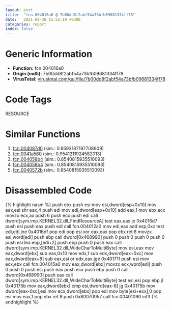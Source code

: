 ```yaml
---
layout: post
title:  "fcn.004016a0 @ 7b00dd8f2abf54a73bfb09681334ff78"
date:   2021-08-30 15:52:19 +0300
categories: report
index: false
---
```


# Generic Information
- **Function:** fcn.004016a0
- **Origin (md5):** 7b00dd8f2abf54a73bfb09681334ff78
- **VirusTotal:** [virustotal.com/gui/file/7b00dd8f2abf54a73bfb09681334ff78][virustotal_ref]

# Code Tags
<span class="tag" id="RESOURCE">RESOURCE</span>


# Similar Functions

1. [fcn.004087d0][similar_1_ref] (sim.: 0.9593187197708609)
2. [fcn.0041a560][similar_2_ref] (sim.: 0.9541211924582013)
3. [fcn.004058b4][similar_3_ref] (sim.: 0.8540815935510093)
4. [fcn.004058b4][similar_4_ref] (sim.: 0.8540815935510093)
5. [fcn.0040572b][similar_5_ref] (sim.: 0.8540815935510093)


# Disassembled Code

{% highlight nasm %}
push ebx
push esi
mov esi,dword[esp+0x10]
mov eax,esi
shr eax,4
push edi
mov edi,dword[esp+0x10]
add eax,1
mov ebx,ecx
movzx ecx,ax
push 6
push ecx
push edi
call dword[sym.imp.KERNEL32.dll_FindResourceA]
test eax,eax
je 0x4016d7
push esi
push eax
push edi
call fcn.004012a0
mov edi,eax
add esp,0xc
test edi,edi
jne 0x4016df
pop edi
pop esi
xor eax,eax
pop ebx
ret 8
movzx esi,word[edi]
push ebp
call dword[0x468990]
push 0
push 0
push 0
push 0
push esi
lea ebp,[edi+2]
push ebp
push 0
push eax
call dword[sym.imp.KERNEL32.dll_WideCharToMultiByte]
mov esi,eax
mov eax,dword[ebx]
sub eax,0x10
mov edx,1
sub edx,dword[eax+0xc]
mov eax,dword[eax+8]
sub eax,esi
or edx,eax
jge 0x40171f
push esi
mov ecx,ebx
call fcn.004015a0
mov eax,dword[ebx]
movzx ecx,word[edi]
push 0
push 0
push esi
push eax
push ecx
push ebp
push 0
call dword[0x468990]
push eax
call dword[sym.imp.KERNEL32.dll_WideCharToMultiByte]
test esi,esi
pop ebp
jl 0x40175b
mov eax,dword[ebx]
cmp esi,dword[eax-8]
jg 0x40175b
mov dword[eax-0xc],esi
mov ecx,dword[ebx]
pop edi
mov byte[esi+ecx],0
pop esi
mov eax,1
pop ebx
ret 8
push 0x80070057
call fcn.00401090
int3
{% endhighlight %}


[similar_1_ref]: /report/fcn.004087d0@a1c6b07868a0eea8f4ee5a872aa71909
[similar_2_ref]: /report/fcn.0041a560@be7fba7cc724acf4ae2900d99e0fc9c3
[similar_3_ref]: /report/fcn.004058b4@cce7ba37a5ac487b09e8c8d292223615
[similar_4_ref]: /report/fcn.004058b4@983fe9598b69120a048e4bbfe8d8764c
[similar_5_ref]: /report/fcn.0040572b@045e0ff2c8ee6fdcaf20f3769c6f3c76
[virustotal_ref]: https://www.virustotal.com/gui/file/7b00dd8f2abf54a73bfb09681334ff78